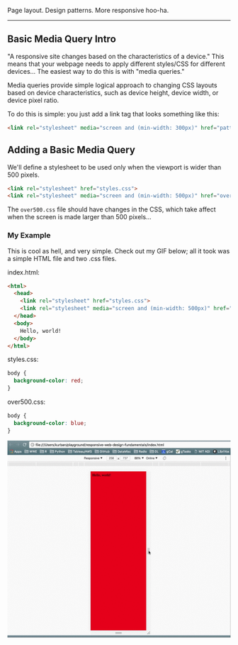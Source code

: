 Page layout.  Design patterns.  More responsive hoo-ha.

------------------

## Basic Media Query Intro

"A responsive site changes based on the characteristics of a device."  This means
that your webpage needs to apply different styles/CSS for different devices...  The easiest
way to do this is with "media queries."

Media queries provide simple logical approach to changing CSS layouts based on device
characteristics, such as device height, device width, or device pixel ratio.

To do this is simple: you just add a link tag that looks something like this:
```html
<link rel="stylesheet" media="screen and (min-width: 300px)" href="patterns.css">
```

## Adding a Basic Media Query
We'll define a stylesheet to be used only when the viewport is wider than 500 pixels.

```html
<link rel="stylesheet" href="styles.css">
<link rel="stylesheet" media="screen and (min-width: 500px)" href="over500.css">
```

The `over500.css` file should have changes in the CSS, which take affect when the screen
is made larger than 500 pixels...


### My Example
This is cool as hell, and very simple.  Check out my GIF below; all it took was
a simple HTML file and two .css files.

index.html:
```html
<html>
  <head>
    <link rel="stylesheet" href="styles.css">
    <link rel="stylesheet" media="screen and (min-width: 500px)" href="over500.css">
  </head>
  <body>
    Hello, world!
  </body>
</html>
```

styles.css:
```css
body {
  background-color: red;
}
```

over500.css:
```css
body {
  background-color: blue;
}
```

<img src="responsive.gif">
